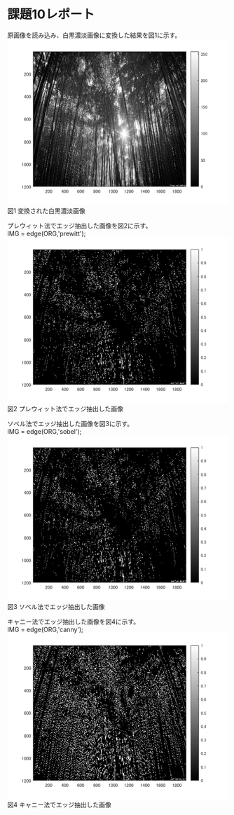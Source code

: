 # 課題10レポート
原画像を読み込み、白黒濃淡画像に変換した結果を図1に示す。
![原画像](https://github.com/r-takano/lecture_image_processing/blob/master/picture/kadai10/kadai10_1.png)  
図1 変換された白黒濃淡画像

プレウィット法でエッジ抽出した画像を図2に示す。  
IMG = edge(ORG,'prewitt');  
![原画像](https://github.com/r-takano/lecture_image_processing/blob/master/picture/kadai10/kadai10_2.png)  
図2 プレウィット法でエッジ抽出した画像

ソベル法でエッジ抽出した画像を図3に示す。  
IMG = edge(ORG,'sobel');  
![原画像](https://github.com/r-takano/lecture_image_processing/blob/master/picture/kadai10/kadai10_3.png)  
図3 ソベル法でエッジ抽出した画像

キャニー法でエッジ抽出した画像を図4に示す。  
IMG = edge(ORG,'canny');  
![原画像](https://github.com/r-takano/lecture_image_processing/blob/master/picture/kadai10/kadai10_4.png)  
図4 キャニー法でエッジ抽出した画像
